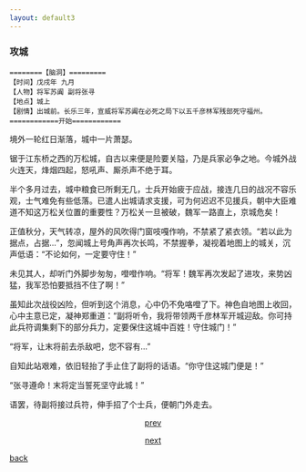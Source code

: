 ```yaml
---
layout: default3
---
```




### 攻城

```
========【脑洞】=========
【时间】戊戌年 九月
【人物】将军苏阗 副将张寻
【地点】城上
【剧情】出城前。长乐三年，宣威将军苏阗在必死之局下以五千彦林军残部死守福州。
============开始============
```

境外一轮红日渐落，城中一片萧瑟。

锯于江东桥之西的万松城，自古以来便是险要关隘，乃是兵家必争之地。今城外战火连天，烽烟四起，怒吼声、厮杀声不绝于耳。

半个多月过去，城中粮食已所剩无几，士兵开始疲于应战，接连几日的战况不容乐观，士气难免有些低落。已遣人出城请求支援，可为何迟迟不见援兵，朝中大臣难道不知这万松关位置的重要性？万松关一旦被破，魏军一路直上，京城危矣！

正值秋分，天气转凉，屋外的风吹得门窗吱嘎作响，不禁紧了紧衣领。“若以此为据点，占据...”，忽闻城上号角声再次长鸣，不禁握拳，凝视着地图上的城关，沉声低语：“不论如何，一定要守住！”

未见其人，却听门外脚步匆匆，噔噔作响。“将军！魏军再次发起了进攻，来势凶猛，我军恐怕要抵挡不住了啊！”

虽知此次战役凶险，但听到这个消息，心中仍不免咯噔了下。神色自地图上收回，心中主意已定，凝神郑重道：“副将听令，我将带领两千彦林军开城迎敌。你可持此兵符调集剩下的部分兵力，定要保住这城中百姓！守住城门！”

“将军，让末将前去杀敌吧，您不容有...”

自知此站艰难，依旧轻抬了手止住了副将的话语。“你守住这城门便是！”

“张寻遵命！末将定当誓死坚守此城！”

语罢，待副将接过兵符，伸手招了个士兵，便朝门外走去。


<p style="text-align:center"><a href="./zx-ct.html">prev</a></p>

<p style="text-align:center"><a href="./pd.html">next</a></p>

[back](./my-page.html)



